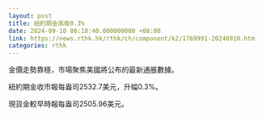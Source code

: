 ```yaml
---
layout: post
title: 紐約期金高收0.3%
date: 2024-09-10 06:18:40.000000000 +08:00
link: https://news.rthk.hk/rthk/ch/component/k2/1769991-20240910.htm
categories: rthk
---
```


金價走勢靠穩，市場聚焦美國將公布的最新通脹數據。

紐約期金收市報每盎司2532.7美元，升幅0.3%。

現貨金較早時報每盎司2505.96美元。
